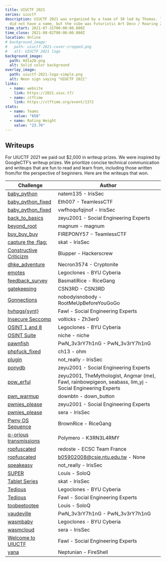 ```yaml
---
title: UIUCTF 2021
series: uiuctf
description: UIUCTF 2021 was organized by a team of 30 led by Thomas. The theme
  did not have a name, but the vibe was Futuristic Art Deco / Roaring 20s.
time_start: 2021-07-31T00:00:00.000Z
time_close: 2021-08-02T00:00:00.000Z
location: Online
# background_image:
#   path: uiuctf-2021-cover-cropped.png
#   alt: UIUCTF 2021 logo
background_image:
  path: 0d1a28.png
  alt: Solid color background
overlay_image:
  path: uiuctf-2021-logo-simple.png
  alt: Neon sign saying "UIUCTF 2021"
links:
  - name: website
    link: https://2021.uiuc.tf/
  - name: ctftime
    link: https://ctftime.org/event/1372
stats:
  - name: Teams
    value: "658"
  - name: Rating Weight
    value: "23.76"
---
```

## Writeups

For UIUCTF 2021 we paid out $2,000 in writeup prizes. We were inspired by GoogleCTF’s writeup prizes. We prioritize concise technical communication and writeups that are fun to read and learn from, including those written from/for the perspective of beginners. Here are the writeups that won.

| Challenge                                                                                                                                                           | Author                                                                                                   |
| ------------------------------------------------------------------------------------------------------------------------------------------------------------------- | -------------------------------------------------------------------------------------------------------- |
| [baby_python](https://irissec.xyz/articles/categories/other/2021-08-06/baby-python)                                                                                 | natem135 - IrisSec                                                                                       |
| [baby_python_fixed](https://github.com/Eth007/CTF-Writeups/tree/master/UIUCTF%202021/baby_python_fixed)                                                             | Eth007 - TeamlessCTF                                                                                     |
| [baby_python_fixed](https://irissec.xyz/articles/categories/other/2021-08-09/uiuctf-jails#baby_python_fixed-jail-133)                                               | vwfhoqufqijnof - IrisSec                                                                                 |
| [back_to_basics](https://zeyu2001.gitbook.io/ctfs/2021/uiuctf-2021/back_to_basics)                                                                                  | zeyu2001 - Social Engineering Experts                                                                    |
| [beyond_root](http://jgeralnik.github.io/writeups/2021/08/09/beyond_root/)                                                                                          | magnum - magnum                                                                                          |
| [buy_buy_buy](https://github.com/Eth007/CTF-Writeups/blob/master/UIUCTF%202021/buy_buy_buy/README.md)                                                               | FIREPONY57 - TeamlessCTF                                                                                 |
| [capture the :flag:](https://irissec.xyz/articles/categories/forensics/2021-08-08/Diffing-Images-and-Using-Columnar-LSB-to-Retrieve-a-Message)                      | skat - IrisSec                                                                                           |
| [Constructive Criticizm](https://github.com/TheBlupper/ctf_writeups/blob/main/uiuctf2021/Constructive%20Criticism/writeup.md)                                       | Blupper - Hackerscrew                                                                                    |
| [dhke_adventure](https://gist.github.com/Necron3574/1ba5671a2f594b9f19bb9fdf0e5c76d2)                                                                               | Necron3574 - Cryptonite                                                                                  |
| [emotes](https://github.com/BYU-CTF-group/writeups-uiuctf/tree/main/emote)                                                                                          | Legoclones - BYU Cyberia                                                                                 |
| [feedback_survey](https://gist.github.com/willwam845/77c38977d62b643c5f6b827a823caf48)                                                                              | BasmatiRice - RiceGang                                                                                   |
| [gatekeeping](https://github.com/csn3rd/UIUCTFGatekeepingWriteup/blob/master/README.md)                                                                             | CSN3RD - CSN3RD                                                                                          |
| [Gonnections](https://github.com/nobodyisnobody/write-ups/tree/main/UIUCTF.2021/pwn/gonnegtions)                                                                    | nobodyisnobody - RootMeUpBeforeYouGoGo                                                                   |
| [hvhpgs\{synt\}](https://fawl.gitbook.io/ctf-writeups/uiuctf-2021/hvhpgs-synt)                                                                                        | Fawl - Social Engineering Experts                                                                        |
| [Insecure Seccomp](https://github.com/volticks/CTF-Writeups/tree/main/UIUCTF%2021/insecure-seccomp)                                                                 | volticks - Zh3er0                                                                                        |
| [OSINT 1 and 8](https://github.com/BYU-CTF-group/writeups-uiuctf/tree/main/OSINT_Charlie#chaplins-pr-nightmare---8-extreme)                                         | Legoclones - BYU Cyberia                                                                                 |
| [OSINT Suite](https://tqtnk2000.github.io/uiuctf-writeups.html#osintchaplin1)                                                                                       | niche - niche                                                                                            |
| [pawnfish](https://nguyenguyen753.github.io//2021-08-03-UIU-2021/)                                                                                                  | PwN_3v3rY7h1nG - PwN_3v3rY7h1nG                                                                          |
| [phpfuck_fixed](https://ohm1.gitlab.io/cysec/uiuctf/phpfuck_fixed/writeup.jl.html)                                                                                  | ch13 - ohm                                                                                               |
| [plugin](https://irissec.xyz/articles/categories/re/2021-08-04/plugin)                                                                                              | not_really - IrisSec                                                                                     |
| [ponydb](https://zeyu2001.gitbook.io/ctfs/2021/uiuctf-2021/ponydb)                                                                                                  | zeyu2001 - Social Engineering Experts                                                                    |
| [pow_erful](https://angmar2722.github.io/CTFwriteups/2021/uiuctf2021/#pow-erful)                                                                                    | zeyu2001, TheMythologist, Angmar (me), Fawl, rainbowpigeon, seabass, lim_yj - Social Engineering Experts |
| [pwn_warmup](https://gist.github.com/downbtn/0f9330fc881b29868ccd3b0022246bfa)                                                                                      | downbtn - down_button                                                                                    |
| [pwnies_please](https://zeyu2001.gitbook.io/ctfs/2021/uiuctf-2021/pwnies_please)                                                                                    | zeyu2001 - Social Engineering Experts                                                                    |
| [pwnies_please](https://irissec.xyz/articles/categories/misc/2021-08-08/pwniesplease#pwnies_please-misc-390)                                                        | sera - IrisSec                                                                                           |
| [Pwny OS Sequence](https://github.com/Day91/Writeups/blob/master/UIUCTF/PwnyOS.md#zeroday-challenges)                                                               | BrownRice - RiceGang                                                                                     |
| [q-orious transmissions](https://www.sebven.com/ctf/2021/08/05/UIUCTF2021-Q-Rious-Transmissions.html)                                                               | Polymero - K3RN3L4RMY                                                                                    |
| [ropfuscated](https://redoste.xyz/2021/08/03/write-up-uiuctf-2021-ropfuscated/)                                                                                     | redoste - ECSC Team France                                                                               |
| [ropfuscated](https://hackmd.io/@M30W/UIUCTF2021-Ropfuscated-Writeup)                                                                                               | b05902008@csie.ntu.edu.tw - None                                                                         |
| [speakeasy](https://irissec.xyz/articles/categories/re/2021-08-03/speakeasy)                                                                                        | not_really - IrisSec                                                                                     |
| [SUPER](https://github.com/PwnLouis/CTF-Writeups/tree/main/2021-7-30-uiuctf/super)                                                                                  | Louis - SoloQ                                                                                            |
| [Tablet Series](https://irissec.xyz/articles/categories/forensics/2021-08-07/Performing-Digital-Forensics-on-an-Apple-Tablet-to-Recover-Evidence#forensicstablet-1) | skat - IrisSec                                                                                           |
| [Tedious](https://github.com/BYU-CTF-group/writeups-uiuctf/tree/main/tedious)                                                                                       | Legoclones - BYU Cyberia                                                                                 |
| [Tedious](https://fawl.gitbook.io/ctf-writeups/uiuctf-2021/tedious)                                                                                                 | Fawl - Social Engineering Experts                                                                        |
| [toobeetootee](https://github.com/PwnLouis/CTF-Writeups/tree/main/2021-7-30-uiuctf/toobeetootee)                                                                    | Louis - SoloQ                                                                                            |
| [vaudeville](https://nguyenguyen753.github.io//2021-08-02-UIU-2021/)                                                                                                | PwN_3v3rY7h1nG - PwN_3v3rY7h1nG                                                                          |
| [wasmbaby](https://github.com/BYU-CTF-group/writeups-uiuctf/tree/main/wasmbaby)                                                                                     | Legoclones - BYU Cyberia                                                                                 |
| [wasmcloud](https://github.com/IrisSec/irissec.github.io/blob/master/_posts/2021-08-03-wasmcloud.md#wasmcloud-web-unsolved-during-ctf)                              | sera - IrisSec                                                                                           |
| [Welcome to UIUCTF](https://fawl.gitbook.io/ctf-writeups/uiuctf-2021/welcome-to-uiuctf21)                                                                           | Fawl - Social Engineering Experts                                                                        |
| [yana](https://fireshellsecurity.team/uiuctf2021-yana/)                                                                                                             | Neptunian - FireShell                                                                                    |